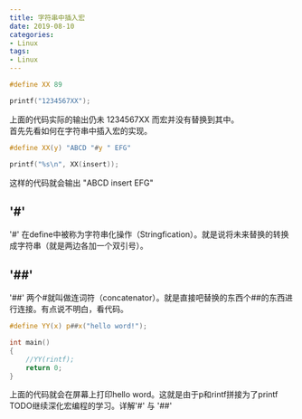 ```yaml
---
title: 字符串中插入宏
date: 2019-08-10
categories:
- Linux
tags:
- Linux
---
```




```c
#define XX 89

printf("1234567XX");
```  

上面的代码实际的输出仍未 1234567XX 而宏并没有替换到其中。  
首先先看如何在字符串中插入宏的实现。  

```c
#define XX(y) "ABCD "#y " EFG"

printf("%s\n", XX(insert));
```  

这样的代码就会输出 "ABCD insert EFG"    

## '#'  

'#' 在define中被称为字符串化操作（Stringfication）。就是说将未来替换的转换成字符串（就是两边各加一个双引号）。  

## '##'  

'##' 两个#就叫做连词符（concatenator）。就是直接吧替换的东西个##的东西进行连接。有点说不明白，看代码。  

```c
#define YY(x) p##x("hello word!");

int main()
{
    //YY(rintf);
    return 0;
}

```  

上面的代码就会在屏幕上打印hello word。这就是由于p和rintf拼接为了printf  
TODO继续深化宏编程的学习。详解'#' 与 '##' 